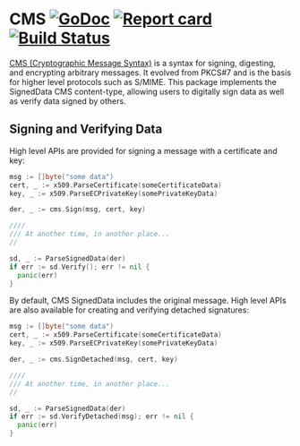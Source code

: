# CMS [![GoDoc](https://godoc.org/github.com/mastahyeti/cms?status.svg)](http://godoc.org/github.com/mastahyeti/cms) [![Report card](https://goreportcard.com/badge/github.com/mastahyeti/cms)](https://goreportcard.com/report/github.com/mastahyeti/cms) [![Build Status](https://travis-ci.org/mastahyeti/cms.svg?branch=master)](https://travis-ci.org/mastahyeti/cms)

[CMS (Cryptographic Message Syntax)](https://tools.ietf.org/html/rfc5652) is a syntax for signing, digesting, and encrypting arbitrary messages. It evolved from PKCS#7 and is the basis for higher level protocols such as S/MIME. This package implements the SignedData CMS content-type, allowing users to digitally sign data as well as verify data signed by others.

## Signing and Verifying Data

High level APIs are provided for signing a message with a certificate and key:

```go
msg := []byte("some data")
cert, _ := x509.ParseCertificate(someCertificateData)
key, _ := x509.ParseECPrivateKey(somePrivateKeyData)

der, _ := cms.Sign(msg, cert, key)

////
/// At another time, in another place...
//

sd, _ := ParseSignedData(der)
if err := sd.Verify(); err != nil {
  panic(err)
}
```

By default, CMS SignedData includes the original message. High level APIs are also available for creating and verifying detached signatures:

```go
msg := []byte("some data")
cert, _ := x509.ParseCertificate(someCertificateData)
key, _ := x509.ParseECPrivateKey(somePrivateKeyData)

der, _ := cms.SignDetached(msg, cert, key)

////
/// At another time, in another place...
//

sd, _ := ParseSignedData(der)
if err := sd.VerifyDetached(msg); err != nil {
  panic(err)
}
```
